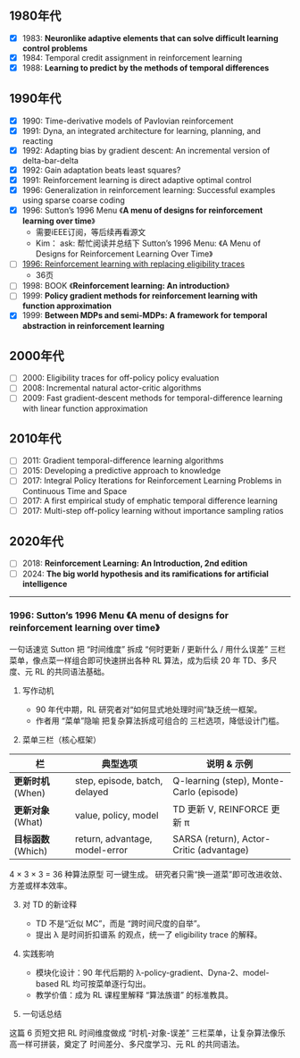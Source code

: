 ## 1980年代
- [x] 1983: **Neuronlike adaptive elements that can solve difficult learning control problems**
- [x] 1984: Temporal credit assignment in reinforcement learning
- [x] 1988: **Learning to predict by the methods of temporal differences**

## 1990年代
- [x] 1990: Time-derivative models of Pavlovian reinforcement
- [x] 1991: Dyna, an integrated architecture for learning, planning, and reacting
- [x] 1992: Adapting bias by gradient descent: An incremental version of delta-bar-delta
- [x] 1992: Gain adaptation beats least squares?
- [x] 1991: Reinforcement learning is direct adaptive optimal control
- [x] 1996: Generalization in reinforcement learning: Successful examples using sparse coarse coding
- [x] 1996: Sutton’s 1996 Menu 《**A menu of designs for reinforcement learning over time**》
    - 需要iEEE订阅，等后续再看源文
    - Kim： ask: 帮忙阅读并总结下 Sutton’s 1996 Menu: 《A Menu of Designs for Reinforcement Learning Over Time》
- [ ] [1996: Reinforcement learning with replacing eligibility traces](https://link.springer.com/article/10.1007/BF00114726)
    - 36页
- [ ] 1998: BOOK 《**Reinforcement learning: An introduction**》
- [ ] 1999: **Policy gradient methods for reinforcement learning with function approximation**
- [x] 1999: **Between MDPs and semi-MDPs: A framework for temporal abstraction in reinforcement learning**

## 2000年代
- [ ] 2000: Eligibility traces for off-policy policy evaluation
- [ ] 2008: Incremental natural actor-critic algorithms
- [ ] 2009: Fast gradient-descent methods for temporal-difference learning with linear function approximation

## 2010年代
- [ ] 2011: Gradient temporal-difference learning algorithms
- [ ] 2015: Developing a predictive approach to knowledge
- [ ] 2017: Integral Policy Iterations for Reinforcement Learning Problems in Continuous Time and Space
- [ ] 2017: A first empirical study of emphatic temporal difference learning
- [ ] 2017: Multi-step off-policy learning without importance sampling ratios

## 2020年代
- [ ] 2018: **Reinforcement Learning: An Introduction, 2nd edition**
- [ ] 2024: **The big world hypothesis and its ramifications for artificial intelligence**

----------------------- 

### 1996: Sutton’s 1996 Menu 《**A menu of designs for reinforcement learning over time**》

一句话速览
Sutton 把 “时间维度” 拆成 “何时更新 / 更新什么 / 用什么误差” 三栏菜单，像点菜一样组合即可快速拼出各种 RL 算法，成为后续 20 年 TD、多尺度、元 RL 的共同语法基础。

1. 写作动机
   - 90 年代中期，RL 研究者对“如何显式地处理时间”缺乏统一框架。
   - 作者用 “菜单”隐喻 把复杂算法拆成可组合的 三栏选项，降低设计门槛。

2. 菜单三栏（核心框架）

| 栏                | 典型选项                           | 说明 & 示例                                  |
| ---------------- | ------------------------------ | ---------------------------------------- |
| **更新时机** (When)  | step, episode, batch, delayed  | Q-learning (step), Monte-Carlo (episode) |
| **更新对象** (What)  | value, policy, model           | TD 更新 V, REINFORCE 更新 π                  |
| **目标函数** (Which) | return, advantage, model-error | SARSA (return), Actor-Critic (advantage) |

4 × 3 × 3 = 36 种算法原型 可一键生成。
研究者只需“换一道菜”即可改进收敛、方差或样本效率。


3. 对 TD 的新诠释
    - TD 不是“近似 MC”，而是 “跨时间尺度的自举”。
    - 提出 λ 是时间折扣谱系 的观点，统一了 eligibility trace 的解释。

4. 实践影响

    - 模块化设计：90 年代后期的 λ-policy-gradient、Dyna-2、model-based RL 均可按菜单逐行勾出。
    - 教学价值：成为 RL 课程里解释 “算法族谱” 的标准教具。

5. 一句话总结

这篇 6 页短文把 RL 时间维度做成 “时机-对象-误差” 三栏菜单，让复杂算法像乐高一样可拼装，奠定了 时间差分、多尺度学习、元 RL 的共同语法。




